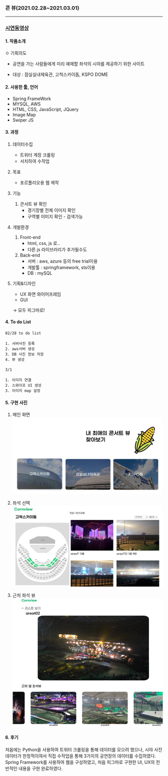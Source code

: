 ### 콘 뷰(2021.02.28~2021.03.01)

---
### [시연동영상](https://youtu.be/im84LMwswjQ)


#### 1. 작품소개

ㅇ 기획의도
- 공연을 가는 사람들에게 미리 예매할 좌석의 시야를 제공하기 위한 사이트

- 대상 : 잠실실내체육관, 고척스카이돔, KSPO DOME


#### 2. 사용한 툴, 언어

- Spring FrameWork
- MYSQL, AWS
- HTML, CSS, JavaScript, JQuery
- Image Map
- Swiper JS


#### 3. 과정

1. 데이터수집
    - 트위터 계정 크롤링
    - 서치하여 수작업
2. 목표 
    - 포르폴리오용 웹 제작
3. 기능
    1. 콘서트 뷰 확인
        - 경기장별 전체 이미지 확인
        - 구역별 이미지 확인 - 검색가능
4. 개발환경
    1. Front-end
        - html, css, js 로..
        - 다른 js 라이브러리가 추가될수도
    2. Back-end 
        - 서버 : aws, azure 등의 free trial이용
        - 개발툴 : springframework, sts이용
        - DB : mySQL
5. 기획&디자인 
    - UX 화면 와이어프레임
    - GUI

    → 모두 피그마로!

#### 4. To do List

    02/28 to do list

    1. 서버사진 등록
    2. aws서버 생성
    3. DB 사진 정보 저장
    4. 뷰 생성

    3/1

    1. 이미지 연결
    2. 스와이프 UI 생성
    3. 이미지 map 설정

#### 5. 구현 사진
1) 메인 화면 
![메인 화면](/portfolio/main.png)

2) 좌석 선택 
![좌석선택](/portfolio/ch.png)

3) 근처 좌석 뷰 
![근처좌석뷰](/portfolio/v_ch.png)


#### 6. 후기

처음에는 Python을 사용하여 트위터 크롤링을 통해 데이터를 모으려 했으나, 시야 사진 데이터가 한정적이여서 직접 수작업을 통해 3가지의 공연장의 데이터를 수집하였다. Spring Framework를 사용하여 웹을 구성하였고, 처음 피그마로 구현한 UI, UX의 전반적인 내용을 구현 완료하였다. 
